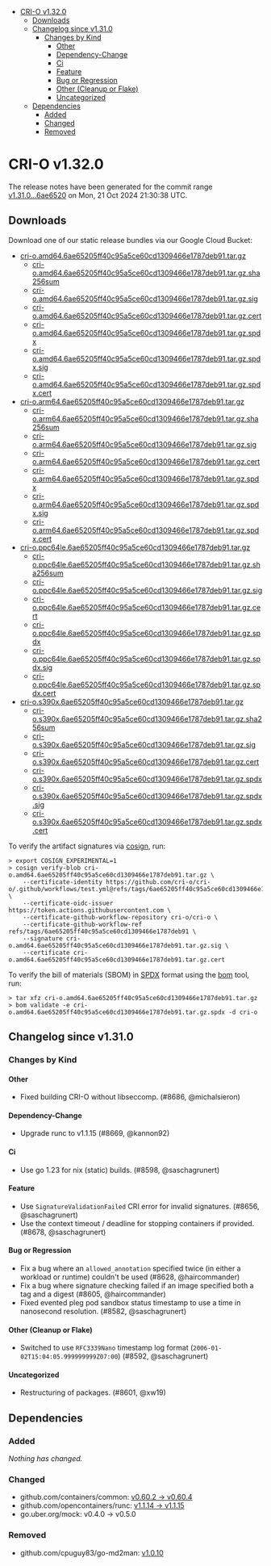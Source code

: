 - [CRI-O v1.32.0](#cri-o-v1320)
  - [Downloads](#downloads)
  - [Changelog since v1.31.0](#changelog-since-v1310)
    - [Changes by Kind](#changes-by-kind)
      - [Other](#other)
      - [Dependency-Change](#dependency-change)
      - [Ci](#ci)
      - [Feature](#feature)
      - [Bug or Regression](#bug-or-regression)
      - [Other (Cleanup or Flake)](#other-cleanup-or-flake)
      - [Uncategorized](#uncategorized)
  - [Dependencies](#dependencies)
    - [Added](#added)
    - [Changed](#changed)
    - [Removed](#removed)

# CRI-O v1.32.0

The release notes have been generated for the commit range
[v1.31.0...6ae6520](https://github.com/cri-o/cri-o/compare/v1.31.0...v1.32.0) on Mon, 21 Oct 2024 21:30:38 UTC.

## Downloads

Download one of our static release bundles via our Google Cloud Bucket:

- [cri-o.amd64.6ae65205ff40c95a5ce60cd1309466e1787deb91.tar.gz](https://storage.googleapis.com/cri-o/artifacts/cri-o.amd64.6ae65205ff40c95a5ce60cd1309466e1787deb91.tar.gz)
  - [cri-o.amd64.6ae65205ff40c95a5ce60cd1309466e1787deb91.tar.gz.sha256sum](https://storage.googleapis.com/cri-o/artifacts/cri-o.amd64.6ae65205ff40c95a5ce60cd1309466e1787deb91.tar.gz.sha256sum)
  - [cri-o.amd64.6ae65205ff40c95a5ce60cd1309466e1787deb91.tar.gz.sig](https://storage.googleapis.com/cri-o/artifacts/cri-o.amd64.6ae65205ff40c95a5ce60cd1309466e1787deb91.tar.gz.sig)
  - [cri-o.amd64.6ae65205ff40c95a5ce60cd1309466e1787deb91.tar.gz.cert](https://storage.googleapis.com/cri-o/artifacts/cri-o.amd64.6ae65205ff40c95a5ce60cd1309466e1787deb91.tar.gz.cert)
  - [cri-o.amd64.6ae65205ff40c95a5ce60cd1309466e1787deb91.tar.gz.spdx](https://storage.googleapis.com/cri-o/artifacts/cri-o.amd64.6ae65205ff40c95a5ce60cd1309466e1787deb91.tar.gz.spdx)
  - [cri-o.amd64.6ae65205ff40c95a5ce60cd1309466e1787deb91.tar.gz.spdx.sig](https://storage.googleapis.com/cri-o/artifacts/cri-o.amd64.6ae65205ff40c95a5ce60cd1309466e1787deb91.tar.gz.spdx.sig)
  - [cri-o.amd64.6ae65205ff40c95a5ce60cd1309466e1787deb91.tar.gz.spdx.cert](https://storage.googleapis.com/cri-o/artifacts/cri-o.amd64.6ae65205ff40c95a5ce60cd1309466e1787deb91.tar.gz.spdx.cert)
- [cri-o.arm64.6ae65205ff40c95a5ce60cd1309466e1787deb91.tar.gz](https://storage.googleapis.com/cri-o/artifacts/cri-o.arm64.6ae65205ff40c95a5ce60cd1309466e1787deb91.tar.gz)
  - [cri-o.arm64.6ae65205ff40c95a5ce60cd1309466e1787deb91.tar.gz.sha256sum](https://storage.googleapis.com/cri-o/artifacts/cri-o.arm64.6ae65205ff40c95a5ce60cd1309466e1787deb91.tar.gz.sha256sum)
  - [cri-o.arm64.6ae65205ff40c95a5ce60cd1309466e1787deb91.tar.gz.sig](https://storage.googleapis.com/cri-o/artifacts/cri-o.arm64.6ae65205ff40c95a5ce60cd1309466e1787deb91.tar.gz.sig)
  - [cri-o.arm64.6ae65205ff40c95a5ce60cd1309466e1787deb91.tar.gz.cert](https://storage.googleapis.com/cri-o/artifacts/cri-o.arm64.6ae65205ff40c95a5ce60cd1309466e1787deb91.tar.gz.cert)
  - [cri-o.arm64.6ae65205ff40c95a5ce60cd1309466e1787deb91.tar.gz.spdx](https://storage.googleapis.com/cri-o/artifacts/cri-o.arm64.6ae65205ff40c95a5ce60cd1309466e1787deb91.tar.gz.spdx)
  - [cri-o.arm64.6ae65205ff40c95a5ce60cd1309466e1787deb91.tar.gz.spdx.sig](https://storage.googleapis.com/cri-o/artifacts/cri-o.arm64.6ae65205ff40c95a5ce60cd1309466e1787deb91.tar.gz.spdx.sig)
  - [cri-o.arm64.6ae65205ff40c95a5ce60cd1309466e1787deb91.tar.gz.spdx.cert](https://storage.googleapis.com/cri-o/artifacts/cri-o.arm64.6ae65205ff40c95a5ce60cd1309466e1787deb91.tar.gz.spdx.cert)
- [cri-o.ppc64le.6ae65205ff40c95a5ce60cd1309466e1787deb91.tar.gz](https://storage.googleapis.com/cri-o/artifacts/cri-o.ppc64le.6ae65205ff40c95a5ce60cd1309466e1787deb91.tar.gz)
  - [cri-o.ppc64le.6ae65205ff40c95a5ce60cd1309466e1787deb91.tar.gz.sha256sum](https://storage.googleapis.com/cri-o/artifacts/cri-o.ppc64le.6ae65205ff40c95a5ce60cd1309466e1787deb91.tar.gz.sha256sum)
  - [cri-o.ppc64le.6ae65205ff40c95a5ce60cd1309466e1787deb91.tar.gz.sig](https://storage.googleapis.com/cri-o/artifacts/cri-o.ppc64le.6ae65205ff40c95a5ce60cd1309466e1787deb91.tar.gz.sig)
  - [cri-o.ppc64le.6ae65205ff40c95a5ce60cd1309466e1787deb91.tar.gz.cert](https://storage.googleapis.com/cri-o/artifacts/cri-o.ppc64le.6ae65205ff40c95a5ce60cd1309466e1787deb91.tar.gz.cert)
  - [cri-o.ppc64le.6ae65205ff40c95a5ce60cd1309466e1787deb91.tar.gz.spdx](https://storage.googleapis.com/cri-o/artifacts/cri-o.ppc64le.6ae65205ff40c95a5ce60cd1309466e1787deb91.tar.gz.spdx)
  - [cri-o.ppc64le.6ae65205ff40c95a5ce60cd1309466e1787deb91.tar.gz.spdx.sig](https://storage.googleapis.com/cri-o/artifacts/cri-o.ppc64le.6ae65205ff40c95a5ce60cd1309466e1787deb91.tar.gz.spdx.sig)
  - [cri-o.ppc64le.6ae65205ff40c95a5ce60cd1309466e1787deb91.tar.gz.spdx.cert](https://storage.googleapis.com/cri-o/artifacts/cri-o.ppc64le.6ae65205ff40c95a5ce60cd1309466e1787deb91.tar.gz.spdx.cert)
- [cri-o.s390x.6ae65205ff40c95a5ce60cd1309466e1787deb91.tar.gz](https://storage.googleapis.com/cri-o/artifacts/cri-o.s390x.6ae65205ff40c95a5ce60cd1309466e1787deb91.tar.gz)
  - [cri-o.s390x.6ae65205ff40c95a5ce60cd1309466e1787deb91.tar.gz.sha256sum](https://storage.googleapis.com/cri-o/artifacts/cri-o.s390x.6ae65205ff40c95a5ce60cd1309466e1787deb91.tar.gz.sha256sum)
  - [cri-o.s390x.6ae65205ff40c95a5ce60cd1309466e1787deb91.tar.gz.sig](https://storage.googleapis.com/cri-o/artifacts/cri-o.s390x.6ae65205ff40c95a5ce60cd1309466e1787deb91.tar.gz.sig)
  - [cri-o.s390x.6ae65205ff40c95a5ce60cd1309466e1787deb91.tar.gz.cert](https://storage.googleapis.com/cri-o/artifacts/cri-o.s390x.6ae65205ff40c95a5ce60cd1309466e1787deb91.tar.gz.cert)
  - [cri-o.s390x.6ae65205ff40c95a5ce60cd1309466e1787deb91.tar.gz.spdx](https://storage.googleapis.com/cri-o/artifacts/cri-o.s390x.6ae65205ff40c95a5ce60cd1309466e1787deb91.tar.gz.spdx)
  - [cri-o.s390x.6ae65205ff40c95a5ce60cd1309466e1787deb91.tar.gz.spdx.sig](https://storage.googleapis.com/cri-o/artifacts/cri-o.s390x.6ae65205ff40c95a5ce60cd1309466e1787deb91.tar.gz.spdx.sig)
  - [cri-o.s390x.6ae65205ff40c95a5ce60cd1309466e1787deb91.tar.gz.spdx.cert](https://storage.googleapis.com/cri-o/artifacts/cri-o.s390x.6ae65205ff40c95a5ce60cd1309466e1787deb91.tar.gz.spdx.cert)

To verify the artifact signatures via [cosign](https://github.com/sigstore/cosign), run:

```console
> export COSIGN_EXPERIMENTAL=1
> cosign verify-blob cri-o.amd64.6ae65205ff40c95a5ce60cd1309466e1787deb91.tar.gz \
    --certificate-identity https://github.com/cri-o/cri-o/.github/workflows/test.yml@refs/tags/6ae65205ff40c95a5ce60cd1309466e1787deb91 \
    --certificate-oidc-issuer https://token.actions.githubusercontent.com \
    --certificate-github-workflow-repository cri-o/cri-o \
    --certificate-github-workflow-ref refs/tags/6ae65205ff40c95a5ce60cd1309466e1787deb91 \
    --signature cri-o.amd64.6ae65205ff40c95a5ce60cd1309466e1787deb91.tar.gz.sig \
    --certificate cri-o.amd64.6ae65205ff40c95a5ce60cd1309466e1787deb91.tar.gz.cert
```

To verify the bill of materials (SBOM) in [SPDX](https://spdx.org) format using the [bom](https://sigs.k8s.io/bom) tool, run:

```console
> tar xfz cri-o.amd64.6ae65205ff40c95a5ce60cd1309466e1787deb91.tar.gz
> bom validate -e cri-o.amd64.6ae65205ff40c95a5ce60cd1309466e1787deb91.tar.gz.spdx -d cri-o
```

## Changelog since v1.31.0

### Changes by Kind

#### Other
 - Fixed building CRI-O without libseccomp. (#8686, @michalsieron)

#### Dependency-Change
 - Upgrade runc to v1.1.15 (#8669, @kannon92)

#### Ci
 - Use go 1.23 for nix (static) builds. (#8598, @saschagrunert)

#### Feature
 - Use `SignatureValidationFailed` CRI error for invalid signatures. (#8656, @saschagrunert)
 - Use the context timeout / deadline for stopping containers if provided. (#8678, @saschagrunert)

#### Bug or Regression
 - Fix a bug where an `allowed_annotation` specified twice (in either a workload or runtime) couldn't be used (#8628, @haircommander)
 - Fix a bug where signature checking failed if an image specified both a tag and a digest (#8605, @haircommander)
 - Fixed evented pleg pod sandbox status timestamp to use a time in nanosecond resolution. (#8582, @saschagrunert)

#### Other (Cleanup or Flake)
 - Switched to use `RFC3339Nano` timestamp log format (`2006-01-02T15:04:05.999999999Z07:00`) (#8592, @saschagrunert)

#### Uncategorized
 - Restructuring of packages. (#8601, @xw19)

## Dependencies

### Added
_Nothing has changed._

### Changed
- github.com/containers/common: [v0.60.2 → v0.60.4](https://github.com/containers/common/compare/v0.60.2...v0.60.4)
- github.com/opencontainers/runc: [v1.1.14 → v1.1.15](https://github.com/opencontainers/runc/compare/v1.1.14...v1.1.15)
- go.uber.org/mock: v0.4.0 → v0.5.0

### Removed
- github.com/cpuguy83/go-md2man: [v1.0.10](https://github.com/cpuguy83/go-md2man/tree/v1.0.10)
